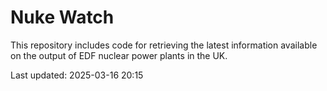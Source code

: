 # Nuke Watch

This repository includes code for retrieving the latest information available on the output of EDF nuclear power plants in the UK.

Last updated: 2025-03-16 20:15